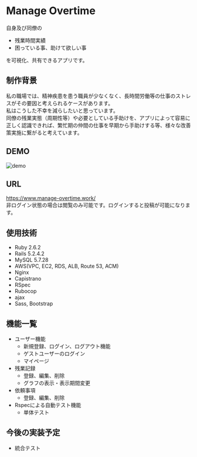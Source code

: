 # Manage Overtime
自身及び同僚の
- 残業時間実績
- 困っている事、助けて欲しい事 <br>

を可視化、共有できるアプリです。

## 制作背景
私の職場では、精神疾患を患う職員が少なくなく、長時間労働等の仕事のストレスがその要因と考えられるケースがあります。 <br>
私はこうした不幸を減らしたいと思っています。 <br>
同僚の残業実態（周期性等）や必要としている手助けを、アプリによって容易に正しく認識できれば、繁忙期の仲間の仕事を早期から手助けする等、様々な改善策実施に繋がると考えています。

## DEMO
![demo](https://user-images.githubusercontent.com/50689005/84583098-ae593800-ae2f-11ea-99cb-c208de662b07.gif)

## URL
https://www.manage-overtime.work/ <br>
非ログイン状態の場合は閲覧のみ可能です。ログインすると投稿が可能になります。

## 使用技術
- Ruby 2.6.2
- Rails 5.2.4.2
- MySQL 5.7.28
- AWS(VPC, EC2, RDS, ALB, Route 53, ACM)
- Nginx
- Capistrano
- RSpec
- Rubocop
- ajax
- Sass, Bootstrap

## 機能一覧
- ユーザー機能
  - 新規登録、ログイン、ログアウト機能
  - ゲストユーザーのログイン
  - マイページ
- 残業記録
  - 登録、編集、削除
  - グラフの表示・表示期間変更
- 依頼事項
  - 登録、編集、削除
- Rspecによる自動テスト機能
  - 単体テスト

## 今後の実装予定
- 統合テスト